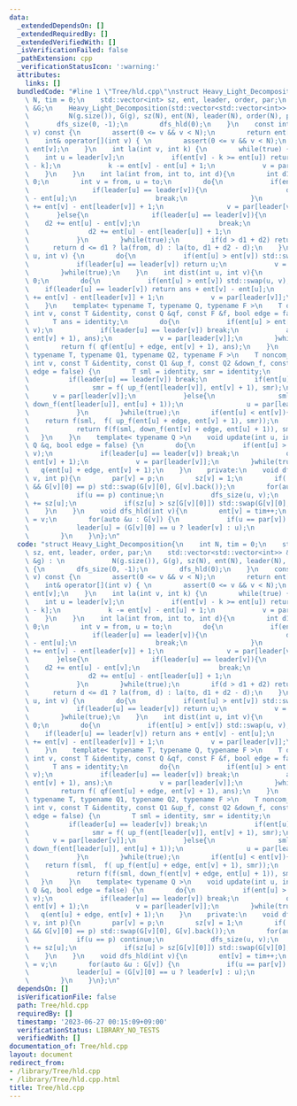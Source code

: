 ```yaml
---
data:
  _extendedDependsOn: []
  _extendedRequiredBy: []
  _extendedVerifiedWith: []
  _isVerificationFailed: false
  _pathExtension: cpp
  _verificationStatusIcon: ':warning:'
  attributes:
    links: []
  bundledCode: "#line 1 \"Tree/hld.cpp\"\nstruct Heavy_Light_Decomposition{\n    int\
    \ N, tim = 0;\n    std::vector<int> sz, ent, leader, order, par;\n    std::vector<std::vector<int>>\
    \ &G;\n    Heavy_Light_Decomposition(std::vector<std::vector<int>> &g) : \n  \
    \          N(g.size()), G(g), sz(N), ent(N), leader(N), order(N), par(N) {\n \
    \       dfs_size(0, -1);\n        dfs_hld(0);\n    }\n    const int& operator[](int\
    \ v) const {\n        assert(0 <= v && v < N);\n        return ent[v];\n    }\n\
    \    int& operator[](int v) { \n        assert(0 <= v && v < N);\n        return\
    \ ent[v];\n    }\n    int la(int v, int k) {\n        while(true) {\n        \
    \    int u = leader[v];\n            if(ent[v] - k >= ent[u]) return order[ent[v]\
    \ - k];\n            k -= ent[v] - ent[u] + 1;\n            v = par[u];\n    \
    \    }\n    }\n    int la(int from, int to, int d){\n        int d1 = 0, d2 =\
    \ 0;\n        int v = from, u = to;\n        do{\n            if(ent[u] < ent[v]){\n\
    \                if(leader[u] == leader[v]){\n                    d1 += ent[v]\
    \ - ent[u];\n                    break;\n                }\n                d1\
    \ += ent[v] - ent[leader[v]] + 1;\n                v = par[leader[v]];\n     \
    \       }else{\n                if(leader[u] == leader[v]){\n                \
    \    d2 += ent[u] - ent[v];\n                    break;\n                }\n \
    \               d2 += ent[u] - ent[leader[u]] + 1;\n                u = par[leader[u]];\n\
    \            }\n        }while(true);\n        if(d > d1 + d2) return -1;\n  \
    \      return d <= d1 ? la(from, d) : la(to, d1 + d2 - d);\n    }\n    int lca(int\
    \ u, int v) {\n        do{\n            if(ent[u] > ent[v]) std::swap(u, v);\n\
    \            if(leader[u] == leader[v]) return u;\n            v = par[leader[v]];\n\
    \        }while(true);\n    }\n    int dist(int u, int v){\n        int ans =\
    \ 0;\n        do{\n            if(ent[u] > ent[v]) std::swap(u, v);\n        \
    \    if(leader[u] == leader[v]) return ans + ent[v] - ent[u];\n            ans\
    \ += ent[v] - ent[leader[v]] + 1;\n            v = par[leader[v]];\n        }while(true);\n\
    \    }\n    template< typename T, typename Q, typename F >\n    T query(int u,\
    \ int v, const T &identity, const Q &qf, const F &f, bool edge = false) {\n  \
    \      T ans = identity;\n        do{\n            if(ent[u] > ent[v]) std::swap(u,\
    \ v);\n            if(leader[u] == leader[v]) break;\n            ans = f( qf(ent[leader[v]],\
    \ ent[v] + 1), ans);\n            v = par[leader[v]];\n        }while(true);\n\
    \        return f( qf(ent[u] + edge, ent[v] + 1), ans);\n    }\n    template<\
    \ typename T, typename Q1, typename Q2, typename F >\n    T noncom_query(int u,\
    \ int v, const T &identity, const Q1 &up_f, const Q2 &down_f, const F &f, bool\
    \ edge = false) {\n        T sml = identity, smr = identity;\n        do{\n  \
    \          if(leader[u] == leader[v]) break;\n            if(ent[u] < ent[v]){\n\
    \                smr = f( up_f(ent[leader[v]], ent[v] + 1), smr);\n          \
    \      v = par[leader[v]];\n            }else{\n                sml = f( sml,\
    \ down_f(ent[leader[u]], ent[u] + 1));\n                u = par[leader[u]];\n\
    \            }\n        }while(true);\n        if(ent[u] < ent[v]){\n        \
    \    return f(sml,  f( up_f(ent[u] + edge, ent[v] + 1), smr));\n        }else{\n\
    \            return f(f(sml, down_f(ent[v] + edge, ent[u] + 1)), smr);\n     \
    \   }\n    }\n    template< typename Q >\n    void update(int u, int v, const\
    \ Q &q, bool edge = false) {\n        do{\n            if(ent[u] > ent[v]) std::swap(u,\
    \ v);\n            if(leader[u] == leader[v]) break;\n            q(ent[leader[v]],\
    \ ent[v] + 1);\n            v = par[leader[v]];\n        }while(true);\n     \
    \   q(ent[u] + edge, ent[v] + 1);\n    }\n    private:\n    void dfs_size(int\
    \ v, int p){\n        par[v] = p;\n        sz[v] = 1;\n        if(!G[v].empty()\
    \ && G[v][0] == p) std::swap(G[v][0], G[v].back());\n        for(auto &u : G[v]){\n\
    \            if(u == p) continue;\n            dfs_size(u, v);\n            sz[v]\
    \ += sz[u];\n            if(sz[u] > sz[G[v][0]]) std::swap(G[v][0], u);\n    \
    \    }\n    }\n    void dfs_hld(int v){\n        ent[v] = tim++;\n        order[ent[v]]\
    \ = v;\n        for(auto &u : G[v]) {\n            if(u == par[v]) continue;\n\
    \            leader[u] = (G[v][0] == u ? leader[v] : u);\n            dfs_hld(u);\n\
    \        }\n    }\n};\n"
  code: "struct Heavy_Light_Decomposition{\n    int N, tim = 0;\n    std::vector<int>\
    \ sz, ent, leader, order, par;\n    std::vector<std::vector<int>> &G;\n    Heavy_Light_Decomposition(std::vector<std::vector<int>>\
    \ &g) : \n            N(g.size()), G(g), sz(N), ent(N), leader(N), order(N), par(N)\
    \ {\n        dfs_size(0, -1);\n        dfs_hld(0);\n    }\n    const int& operator[](int\
    \ v) const {\n        assert(0 <= v && v < N);\n        return ent[v];\n    }\n\
    \    int& operator[](int v) { \n        assert(0 <= v && v < N);\n        return\
    \ ent[v];\n    }\n    int la(int v, int k) {\n        while(true) {\n        \
    \    int u = leader[v];\n            if(ent[v] - k >= ent[u]) return order[ent[v]\
    \ - k];\n            k -= ent[v] - ent[u] + 1;\n            v = par[u];\n    \
    \    }\n    }\n    int la(int from, int to, int d){\n        int d1 = 0, d2 =\
    \ 0;\n        int v = from, u = to;\n        do{\n            if(ent[u] < ent[v]){\n\
    \                if(leader[u] == leader[v]){\n                    d1 += ent[v]\
    \ - ent[u];\n                    break;\n                }\n                d1\
    \ += ent[v] - ent[leader[v]] + 1;\n                v = par[leader[v]];\n     \
    \       }else{\n                if(leader[u] == leader[v]){\n                \
    \    d2 += ent[u] - ent[v];\n                    break;\n                }\n \
    \               d2 += ent[u] - ent[leader[u]] + 1;\n                u = par[leader[u]];\n\
    \            }\n        }while(true);\n        if(d > d1 + d2) return -1;\n  \
    \      return d <= d1 ? la(from, d) : la(to, d1 + d2 - d);\n    }\n    int lca(int\
    \ u, int v) {\n        do{\n            if(ent[u] > ent[v]) std::swap(u, v);\n\
    \            if(leader[u] == leader[v]) return u;\n            v = par[leader[v]];\n\
    \        }while(true);\n    }\n    int dist(int u, int v){\n        int ans =\
    \ 0;\n        do{\n            if(ent[u] > ent[v]) std::swap(u, v);\n        \
    \    if(leader[u] == leader[v]) return ans + ent[v] - ent[u];\n            ans\
    \ += ent[v] - ent[leader[v]] + 1;\n            v = par[leader[v]];\n        }while(true);\n\
    \    }\n    template< typename T, typename Q, typename F >\n    T query(int u,\
    \ int v, const T &identity, const Q &qf, const F &f, bool edge = false) {\n  \
    \      T ans = identity;\n        do{\n            if(ent[u] > ent[v]) std::swap(u,\
    \ v);\n            if(leader[u] == leader[v]) break;\n            ans = f( qf(ent[leader[v]],\
    \ ent[v] + 1), ans);\n            v = par[leader[v]];\n        }while(true);\n\
    \        return f( qf(ent[u] + edge, ent[v] + 1), ans);\n    }\n    template<\
    \ typename T, typename Q1, typename Q2, typename F >\n    T noncom_query(int u,\
    \ int v, const T &identity, const Q1 &up_f, const Q2 &down_f, const F &f, bool\
    \ edge = false) {\n        T sml = identity, smr = identity;\n        do{\n  \
    \          if(leader[u] == leader[v]) break;\n            if(ent[u] < ent[v]){\n\
    \                smr = f( up_f(ent[leader[v]], ent[v] + 1), smr);\n          \
    \      v = par[leader[v]];\n            }else{\n                sml = f( sml,\
    \ down_f(ent[leader[u]], ent[u] + 1));\n                u = par[leader[u]];\n\
    \            }\n        }while(true);\n        if(ent[u] < ent[v]){\n        \
    \    return f(sml,  f( up_f(ent[u] + edge, ent[v] + 1), smr));\n        }else{\n\
    \            return f(f(sml, down_f(ent[v] + edge, ent[u] + 1)), smr);\n     \
    \   }\n    }\n    template< typename Q >\n    void update(int u, int v, const\
    \ Q &q, bool edge = false) {\n        do{\n            if(ent[u] > ent[v]) std::swap(u,\
    \ v);\n            if(leader[u] == leader[v]) break;\n            q(ent[leader[v]],\
    \ ent[v] + 1);\n            v = par[leader[v]];\n        }while(true);\n     \
    \   q(ent[u] + edge, ent[v] + 1);\n    }\n    private:\n    void dfs_size(int\
    \ v, int p){\n        par[v] = p;\n        sz[v] = 1;\n        if(!G[v].empty()\
    \ && G[v][0] == p) std::swap(G[v][0], G[v].back());\n        for(auto &u : G[v]){\n\
    \            if(u == p) continue;\n            dfs_size(u, v);\n            sz[v]\
    \ += sz[u];\n            if(sz[u] > sz[G[v][0]]) std::swap(G[v][0], u);\n    \
    \    }\n    }\n    void dfs_hld(int v){\n        ent[v] = tim++;\n        order[ent[v]]\
    \ = v;\n        for(auto &u : G[v]) {\n            if(u == par[v]) continue;\n\
    \            leader[u] = (G[v][0] == u ? leader[v] : u);\n            dfs_hld(u);\n\
    \        }\n    }\n};\n"
  dependsOn: []
  isVerificationFile: false
  path: Tree/hld.cpp
  requiredBy: []
  timestamp: '2023-06-27 00:15:09+09:00'
  verificationStatus: LIBRARY_NO_TESTS
  verifiedWith: []
documentation_of: Tree/hld.cpp
layout: document
redirect_from:
- /library/Tree/hld.cpp
- /library/Tree/hld.cpp.html
title: Tree/hld.cpp
---
```

